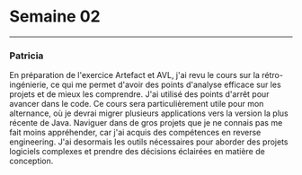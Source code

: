 # Semaine 02

---
### Patricia
En préparation de l'exercice Artefact et AVL, j'ai revu le cours sur la rétro-ingénierie, ce qui me permet d'avoir des points d'analyse efficace sur les projets et de mieux les comprendre. J'ai utilisé des points d'arrêt pour avancer dans le code. Ce cours sera particulièrement utile pour mon alternance, où je devrai migrer plusieurs applications vers la version la plus récente de Java. Naviguer dans de gros projets que je ne connais pas me fait moins appréhender, car j'ai acquis des compétences en reverse engineering. J'ai desormais les outils nécessaires pour aborder des projets logiciels complexes et prendre des décisions éclairées en matière de conception.  

